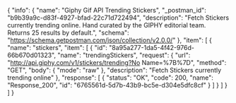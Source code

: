 {
  "info": {
    "name": "Giphy Gif API Trending Stickers",
    "_postman_id": "b9b39a9c-d83f-4927-bfad-22c71d722494",
    "description": "Fetch Stickers currently trending online. Hand curated by the GIPHY editorial team. Returns 25 results by default.",
    "schema": "https://schema.getpostman.com/json/collection/v2.0.0/"
  },
  "item": [
    {
      "name": "stickers",
      "item": [
        {
          "id": "8a95a277-1da5-4f42-976d-66b670d01323",
          "name": "trendingStickers",
          "request": {
            "url": "http://api.giphy.com/v1/stickers/trending?No Name=%7B%7D",
            "method": "GET",
            "body": {
              "mode": "raw"
            },
            "description": "Fetch Stickers currently trending online"
          },
          "response": [
            {
              "status": "OK",
              "code": 200,
              "name": "Response_200",
              "id": "6765561d-5d7b-43b9-bc5e-d304e5dfc8cf"
            }
          ]
        }
      ]
    }
  ]
}